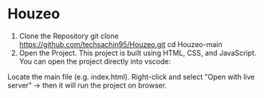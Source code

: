 # Houzeo

1. Clone the Repository
git clone https://github.com/techsachin95/Houzeo.git
cd Houzeo-main
2. Open the Project.
This project is built using HTML, CSS, and JavaScript.
You can open the project directly into vscode:

Locate the main file (e.g. index.html).
Right-click and select "Open with live server" → then it will run the project on browser.
